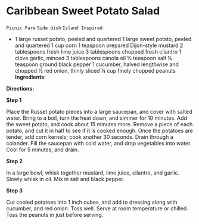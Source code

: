 # Caribbean Sweet Potato Salad

`Picnic Fare` `Side dish` `Island Inspired`

- 1 large russet potato, peeled and quartered
    1 large sweet potato, peeled and quartered
    1 cup corn
    1 teaspoon prepared Dijon-style mustard
    2 tablespoons fresh lime juice
    3 tablespoons chopped fresh cilantro
    1 clove garlic, minced
    3 tablespoons canola oil
    ½ teaspoon salt
    ¼ teaspoon ground black pepper
    1 cucumber, halved lengthwise and chopped
    ½ red onion, thinly sliced
    ¼ cup finely chopped peanuts
    **Ingredients:**

**Directions:**

**Step 1**

Place the Russet potato pieces into a large saucepan, and cover with salted water. Bring to a boil, turn the heat down, and simmer for 10 minutes. Add the sweet potato, and cook about 15 minutes more. Remove a piece of each potato, and cut it in half to see if it is cooked enough. Once the potatoes are tender, add corn kernels; cook another 30 seconds. Drain through a colander. Fill the saucepan with cold water, and drop vegetables into water. Cool for 5 minutes, and drain.

**Step 2**

In a large bowl, whisk together mustard, lime juice, cilantro, and garlic. Slowly whisk in oil. Mix in salt and black pepper.

**Step 3**

Cut cooled potatoes into 1 inch cubes, and add to dressing along with cucumber, and red onion. Toss well. Serve at room temperature or chilled. Toss the peanuts in just before serving.
